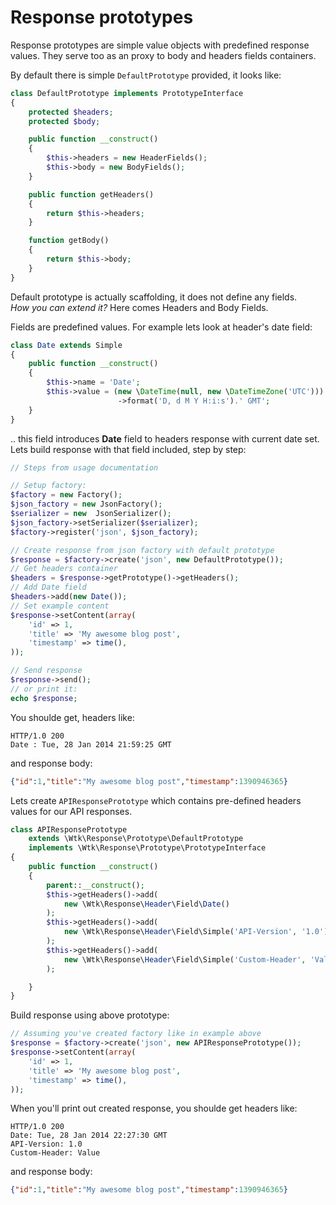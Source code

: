 # Response prototypes

Response prototypes are simple value objects with predefined response values. They serve too as an proxy to body and headers fields containers.

By default there is simple `DefaultPrototype` provided, it looks like:

```php
class DefaultPrototype implements PrototypeInterface
{
    protected $headers;
    protected $body;

    public function __construct()
    {
        $this->headers = new HeaderFields();
        $this->body = new BodyFields();
    }

    public function getHeaders()
    {
        return $this->headers;
    }

    function getBody()
    {
        return $this->body;
    }
}
```
Default prototype is actually scaffolding, it does not define any fields.  
*How you can extend it?* Here comes Headers and Body Fields.

Fields are predefined values. For example lets look at header's date field:
```php
class Date extends Simple
{
    public function __construct()
    {
        $this->name = 'Date';
		$this->value = (new \DateTime(null, new \DateTimeZone('UTC')))
        				->format('D, d M Y H:i:s').' GMT';
    }
}
```

.. this field introduces **Date** field to headers response with current date set.
Lets build response with that field included, step by step:

```php
// Steps from usage documentation

// Setup factory:
$factory = new Factory();
$json_factory = new JsonFactory();
$serializer = new  JsonSerializer();
$json_factory->setSerializer($serializer);
$factory->register('json', $json_factory);

// Create response from json factory with default prototype
$response = $factory->create('json', new DefaultPrototype());
// Get headers container
$headers = $response->getPrototype()->getHeaders();
// Add Date field
$headers->add(new Date());
// Set example content
$response->setContent(array(
    'id' => 1,
    'title' => 'My awesome blog post',
    'timestamp' => time(),
));

// Send response
$response->send();
// or print it:
echo $response;
```
You shoulde get, headers like:
```
HTTP/1.0 200 
Date : Tue, 28 Jan 2014 21:59:25 GMT
```
and response body:
```json
{"id":1,"title":"My awesome blog post","timestamp":1390946365}
```

Lets create `APIResponsePrototype` which contains pre-defined headers values for our API responses.
```php
class APIResponsePrototype
    extends \Wtk\Response\Prototype\DefaultPrototype
    implements \Wtk\Response\Prototype\PrototypeInterface
{
    public function __construct()
    {
        parent::__construct();
        $this->getHeaders()->add(
        	new \Wtk\Response\Header\Field\Date()
        );
        $this->getHeaders()->add(
            new \Wtk\Response\Header\Field\Simple('API-Version', '1.0')
        );
        $this->getHeaders()->add(
            new \Wtk\Response\Header\Field\Simple('Custom-Header', 'Value')
        );

    }
}
```
Build response using above prototype:
```php
// Assuming you've created factory like in example above
$response = $factory->create('json', new APIResponsePrototype());
$response->setContent(array(
    'id' => 1,
    'title' => 'My awesome blog post',
    'timestamp' => time(),
));
```

When you'll print out created response, you shoulde get headers like:
```
HTTP/1.0 200 
Date: Tue, 28 Jan 2014 22:27:30 GMT
API-Version: 1.0
Custom-Header: Value
```
and response body:
```json
{"id":1,"title":"My awesome blog post","timestamp":1390946365}
```

